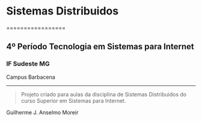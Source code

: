 # Sistemas Distribuidos #
=================

## 4º Período Tecnologia em Sistemas para Internet

### IF Sudeste MG 

Campus Barbacena

-----------------

> Projeto criado para aulas da disciplina de Sistemas Distribuidos do curso Superior em Sistemas para Internet.

Guilherme J. Anselmo Moreir
